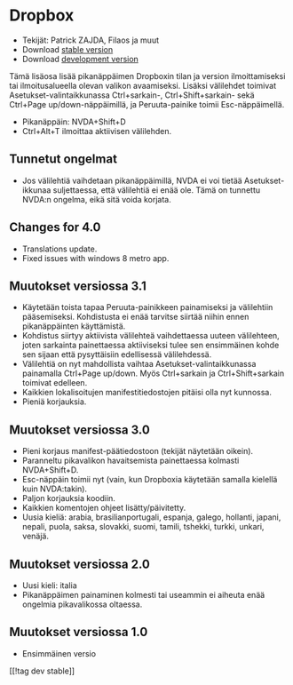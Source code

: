 # Dropbox #

* Tekijät: Patrick ZAJDA, Filaos ja muut
* Download [stable version][1]
* Download [development version][2]

Tämä lisäosa lisää pikanäppäimen Dropboxin tilan ja version ilmoittamiseksi
tai ilmoitusalueella olevan valikon avaamiseksi.  Lisäksi välilehdet
toimivat Asetukset-valintaikkunassa Ctrl+sarkain-, Ctrl+Shift+sarkain- sekä
Ctrl+Page up/down-näppäimillä, ja Peruuta-painike toimii Esc-näppäimellä.

* Pikanäppäin: NVDA+Shift+D
* Ctrl+Alt+T ilmoittaa aktiivisen välilehden.

## Tunnetut ongelmat ##

* Jos välilehtiä vaihdetaan pikanäppäimillä, NVDA ei voi tietää Asetukset-ikkunaa suljettaessa, että välilehtiä ei enää ole.
Tämä on tunnettu NVDA:n ongelma, eikä sitä voida korjata.

## Changes for 4.0 ##

* Translations update.
* Fixed issues with windows 8 metro app.

## Muutokset versiossa 3.1 ##

* Käytetään toista tapaa Peruuta-painikkeen painamiseksi ja välilehtiin
  pääsemiseksi. Kohdistusta ei enää tarvitse siirtää niihin ennen
  pikanäppäinten käyttämistä.
* Kohdistus siirtyy aktiivista välilehteä vaihdettaessa uuteen välilehteen,
  joten sarkainta painettaessa aktiiviseksi tulee sen ensimmäinen kohde sen
  sijaan että pysyttäisiin edellisessä välilehdessä.
* Välilehtiä on nyt mahdollista vaihtaa Asetukset-valintaikkunassa
  painamalla Ctrl+Page up/down. Myös Ctrl+sarkain ja Ctrl+Shift+sarkain
  toimivat edelleen.
* Kaikkien lokalisoitujen manifestitiedostojen pitäisi olla nyt kunnossa.
* Pieniä korjauksia.

## Muutokset versiossa 3.0 ##

* Pieni korjaus  manifest-päätiedostoon (tekijät näytetään oikein).
* Paranneltu pikavalikon havaitsemista painettaessa kolmasti NVDA+Shift+D.
* Esc-näppäin toimii nyt (vain, kun Dropboxia käytetään samalla kielellä
  kuin NVDA:takin).
* Paljon korjauksia koodiin.
* Kaikkien komentojen ohjeet lisätty/päivitetty.
* Uusia kieliä: arabia, brasilianportugali, espanja, galego, hollanti,
  japani, nepali, puola, saksa, slovakki, suomi, tamili, tshekki, turkki,
  unkari, venäjä.

## Muutokset versiossa 2.0 ##

* Uusi kieli: italia
* Pikanäppäimen painaminen kolmesti tai useammin ei aiheuta enää ongelmia
  pikavalikossa oltaessa.

## Muutokset versiossa 1.0 ##

* Ensimmäinen versio

[[!tag dev stable]]

[1]: http://addons.nvda-project.org/files/get.php?file=dx

[2]: http://addons.nvda-project.org/files/get.php?file=dx-dev
